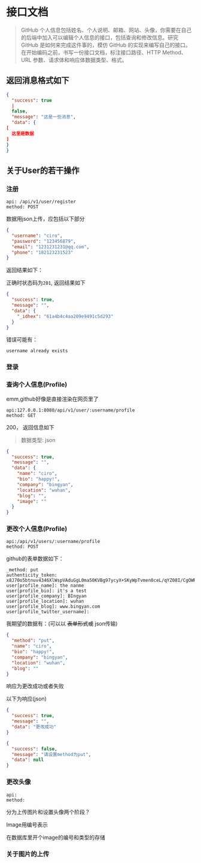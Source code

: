 # 接口文档

> GitHub 个人信息包括姓名、个人说明、邮箱、网站、头像，你需要在自己的后端中加入可以编辑个人信息的接口，包括查询和修改信息。研究 GitHub 是如何来完成这件事的，模仿 GitHub 的实现来编写自己的接口。在开始编码之前，书写一份接口文档，标注接口路径、HTTP Method、URL 参数、请求体和响应体数据类型、格式。

## 返回消息格式如下

```json
{
  "success": true
  |
  false,
  "message": "这是一些消息",
  "data": {
[
  这里是数据
]
}
}
```

## 关于User的若干操作

### 注册

```
api: /api/v1/user/register
method: POST
```

数据用json上传，应包括以下部分

```json
{
  "username": "ciro",
  "password": "123456879",
  "email": "1231231231@qq.com",
  "phone": "182123231523"
}
```

返回结果如下：

正确时状态码为`201`, 返回结果如下

```json
{
  "success": true,
  "message": "",
  "data": {
    "_idhex": "61a4b4c4aa209e9491c5d293"
  }
}
```

错误可能有：

```
username already exists
```

### 登录

### 查询个人信息(Profile)

emm,github好像是直接渲染在网页里了

```
api:127.0.0.1:8080/api/v1/user/:username/profile
method: GET
```

200， 返回信息如下

> 数据类型: json

```json
{
  "success": true,
  "message": "",
  "data": {
    "name": "ciro",
    "bio": "happy!",
    "company": "bingyan",
    "location": "wuhan",
    "blog": "",
    "image": ""
  }
}
```

### 更改个人信息(Profile)

```
api:/api/v1/users/:username/profile
method: POST
```

github的表单数据如下：

```
_method: put
authenticity_token: x8J70o5btnuv4346XlWspVAduGgL0ma50KVBg97ycyX+SKyWpTvmen0ceL/qYZ08I/CgOWRo1p40lsqU9AuXlw==
user[profile_name]: the nanme
user[profile_bio]: it's a test
user[profile_company]: BIngyan
user[profile_location]: wuhan
user[profile_blog]: www.bingyan.com
user[profile_twitter_username]: 
```

我期望的数据有：(可以以 ~~表单形式或~~ json传输)

```json
{
  "method": "put",
  "name": "ciro",
  "bio": "happy!",
  "company": "bingyan",
  "location": "wuhan",
  "blog": ""
}
```

响应为更改成功或者失败

以下为响应(json)

```json
{
  "success": true,
  "message": "",
  "data": "更改成功"
}
```

```json
{
  "success": false,
  "message": "请设置method为put",
  "data": null
}
```

### 更改头像

```
api:
method: 
```

分为上传图片和设置头像两个阶段？

Image用编号表示

在数据库里开个image的编号和类型的存储

### 关于图片的上传

